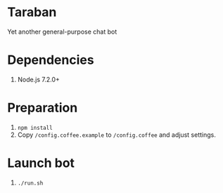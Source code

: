 # Taraban
Yet another general-purpose chat bot

# Dependencies
1. Node.js 7.2.0+

# Preparation
1. `npm install`
2. Copy `/config.coffee.example` to `/config.coffee` and adjust settings.

# Launch bot
1. `./run.sh`
